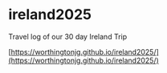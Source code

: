 # ireland2025
Travel log of our 30 day Ireland Trip

[https://worthingtonjg.github.io/ireland2025/](https://worthingtonjg.github.io/ireland2025/)
